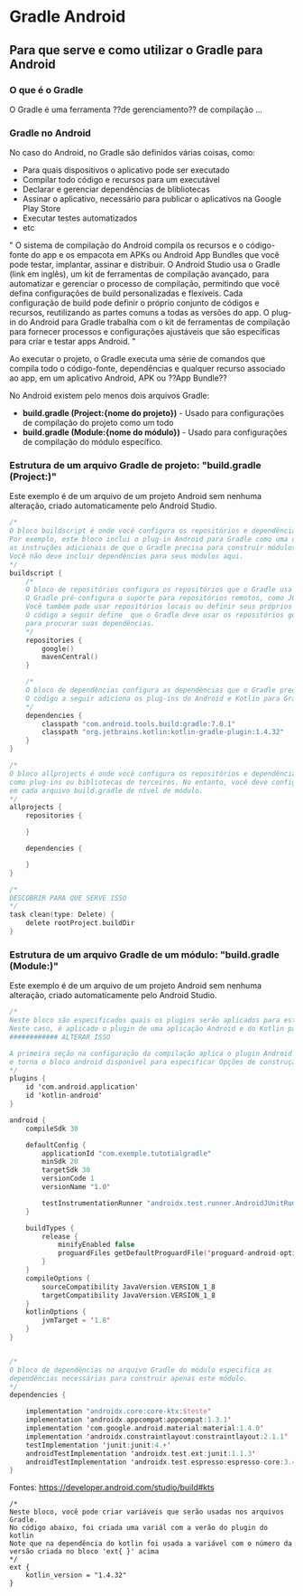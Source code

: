 # Gradle Android
## Para que serve e como utilizar o Gradle para Android

### O que é o Gradle
O Gradle é uma ferramenta ??de gerenciamento?? de compilação ...

### Gradle no Android
No caso do Android, no Gradle são definidos várias coisas, como:
* Para quais dispositivos o aplicativo pode ser executado
* Compilar todo código e recursos para um executável
* Declarar e gerenciar dependências de blibliotecas
* Assinar o aplicativo, necessário para publicar o aplicativos na Google Play Store
* Executar testes automatizados
* etc

"
O sistema de compilação do Android compila os recursos e o código-fonte do app e os empacota em APKs ou Android App Bundles que você pode testar, implantar, assinar e distribuir. O Android Studio usa o Gradle (link em inglês), um kit de ferramentas de compilação avançado, para automatizar e gerenciar o processo de compilação, permitindo que você defina configurações de build personalizadas e flexíveis. Cada configuração de build pode definir o próprio conjunto de códigos e recursos, reutilizando as partes comuns a todas as versões do app. O plug-in do Android para Gradle trabalha com o kit de ferramentas de compilação para fornecer processos e configurações ajustáveis que são específicas para criar e testar apps Android.
"


Ao executar o projeto, o Gradle executa uma série de comandos que compila todo o código-fonte, dependências e qualquer recurso associado ao app, em um aplicativo Android, APK ou ??App Bundle??

No Android existem pelo menos dois arquivos Gradle:
* **build.gradle (Project:{nome do projeto})** - Usado para configurações de compilação do projeto como um todo
* **build.gradle (Module:{nome do módulo})** - Usado para configurações de compilação do módulo específico.

### Estrutura de um arquivo Gradle de projeto: "build.gradle (Project:)"

Este exemplo é de um arquivo de um projeto Android sem nenhuma alteração, criado automaticamente pelo Android Studio.
```kotlin
/*
O bloco buildscript é onde você configura os repositórios e dependências do próprio Gradle.
Por exemplo, este bloco inclui o plug-in Android para Gradle como uma dependência porque fornece
as instruções adicionais de que o Gradle precisa para construir módulos de aplicativos Android.
Você não deve incluir dependências para seus módulos aqui.
*/
buildscript {
    /*
    O bloco de repositórios configura os repositórios que o Gradle usa para pesquisar ou baixar as dependências.
    O Gradle pré-configura o suporte para repositórios remotos, como JCenter, Maven Central e Ivy.
    Você também pode usar repositórios locais ou definir seus próprios repositórios remotos.
    O código a seguir define  que o Gradle deve usar os repositórios google() e mavenCentral()
    para procurar suas dependências.
    */
    repositories { 
        google()
        mavenCentral()
    }

    /*
    O bloco de dependências configura as dependências que o Gradle precisa usar para criar seu projeto.
    O código a seguir adiciona os plug-ins do Android e Kotlin para Gradle.
    */
    dependencies {
        classpath "com.android.tools.build:gradle:7.0.1"
        classpath "org.jetbrains.kotlin:kotlin-gradle-plugin:1.4.32"
    }
}

/*
O bloco allprojects é onde você configura os repositórios e dependências usados por todos os módulos em seu projeto,
como plug-ins ou bibliotecas de terceiros. No entanto, você deve configurar dependências específicas do módulo
em cada arquivo build.gradle de nível de módulo.
*/
allprojects { 
    repositories { 

    }

    dependencies {

    }
}

/*
DESCOBRIR PARA QUE SERVE ISSO
*/
task clean(type: Delete) {
    delete rootProject.buildDir
}
```

### Estrutura de um arquivo Gradle de um módulo: "build.gradle (Module:)"

Este exemplo é de um arquivo de um projeto Android sem nenhuma alteração, criado automaticamente pelo Android Studio.
```kotlin
/*
Neste bloco são especificados quais os plugins serão aplicados para este módulo específico.
Neste caso, é aplicado o plugin de uma aplicação Android e do Kotlin para Android
############ ALTERAR ISSO

A primeira seção na configuração da compilação aplica o plugin Android para Gradle para esta compilação
e torna o bloco android disponível para especificar Opções de construção específicas para Android.
*/
plugins {
    id 'com.android.application'
    id 'kotlin-android'
}

android {
    compileSdk 30

    defaultConfig {
        applicationId "com.exemple.tutotialgradle"
        minSdk 20
        targetSdk 30
        versionCode 1
        versionName "1.0"

        testInstrumentationRunner "androidx.test.runner.AndroidJUnitRunner"
    }

    buildTypes {
        release {
            minifyEnabled false
            proguardFiles getDefaultProguardFile('proguard-android-optimize.txt'), 'proguard-rules.pro'
        }
    }
    compileOptions {
        sourceCompatibility JavaVersion.VERSION_1_8
        targetCompatibility JavaVersion.VERSION_1_8
    }
    kotlinOptions {
        jvmTarget = '1.8'
    }
}


/*
O bloco de dependências no arquivo Gradle do módulo especifica as
dependências necessárias para construir apenas este módulo.
*/
dependencies {

    implementation "androidx.core:core-ktx:$teste"
    implementation 'androidx.appcompat:appcompat:1.3.1'
    implementation 'com.google.android.material:material:1.4.0'
    implementation 'androidx.constraintlayout:constraintlayout:2.1.1'
    testImplementation 'junit:junit:4.+'
    androidTestImplementation 'androidx.test.ext:junit:1.1.3'
    androidTestImplementation 'androidx.test.espresso:espresso-core:3.4.0'
}
```

Fontes:
https://developer.android.com/studio/build#kts


    /*
    Neste bloco, você pode criar variáveis que serão usadas nos arquivos Gradle.
    No código abaixo, foi criada uma variál com a verão do plugin do kotlin
    Note que na dependência do kotlin foi usada a variável com o número da versão criada no bloco 'ext{ }' acima
    */
    ext { 
        kotlin_version = "1.4.32"
    }
